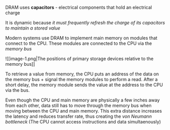 DRAM uses **capacitors** - electrical components that hold an electrical charge

It is dynamic because *it must frequently refresh the charge of its capacitors to maintain a stored value*

Modern systems use DRAM to implement main memory on modules that connect to the CPU. These modules are connected to the CPU via the *memory bus*

![[image-1.png|The positions of primary storage devices relative to the memory bus]]

To retrieve a value from memory, the CPU puts an address of the data on the memory bus + signal the memory modules to perform a read. After a short delay, the memory module sends the value at the address to the CPU via the bus.

Even though the CPU and main memory are physically a few inches away from each other, data still has to move through the memory bus when moving between the CPU and main memory. This extra distance increases the latency and reduces transfer rate, thus creating the *von Neumann bottleneck* (The CPU cannot access instructions and data simultaenously)